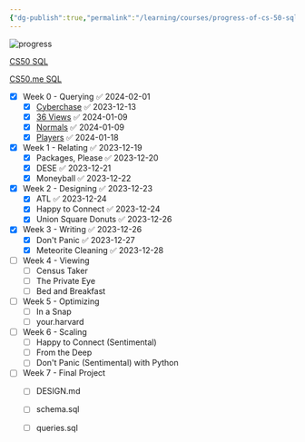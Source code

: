 ```yaml
---
{"dg-publish":true,"permalink":"/learning/courses/progress-of-cs-50-sql/","tags":["Courses"],"created":"2024-02-19T08:21:00","updated":"2024-04-03T07:57:00"}
---
```




<span><span><p dir="auto"><img alt="progress" src="https://progress-bar.dev/51/" referrerpolicy="no-referrer"></p></span></span>

[CS50 SQL](https://cs50.harvard.edu/sql/2023/project/)

[CS50.me SQL](https://cs50.me/cs50sql)

- [x] Week 0 - Querying ✅ 2024-02-01
	- [x] [Cyberchase](https://cs50.harvard.edu/sql/2023/psets/0/cyberchase/) ✅ 2023-12-13
	- [x] [36 Views](https://cs50.harvard.edu/sql/2023/psets/0/views/) ✅ 2024-01-09
	- [x] [Normals](https://cs50.harvard.edu/sql/2023/psets/0/normals/) ✅ 2024-01-09
	- [x] [Players](https://cs50.harvard.edu/sql/2023/psets/0/players/) ✅ 2024-01-18
- [x] Week 1 - Relating ✅ 2023-12-19
	- [x] Packages, Please ✅ 2023-12-20
	- [x] DESE ✅ 2023-12-21
	- [x] Moneyball ✅ 2023-12-22
- [x] Week 2 - Designing ✅ 2023-12-23
	- [x] ATL ✅ 2023-12-24
	- [x] Happy to Connect ✅ 2023-12-24
	- [x] Union Square Donuts ✅ 2023-12-26
- [x] Week 3 - Writing ✅ 2023-12-26
	- [x] Don't Panic ✅ 2023-12-27
	- [x] Meteorite Cleaning ✅ 2023-12-28
- [ ] Week 4 - Viewing
	- [ ] Census Taker
	- [ ] The Private Eye
	- [ ] Bed and Breakfast
- [ ] Week 5 - Optimizing 
	- [ ] In a Snap 
	- [ ]  your.harvard
- [ ] Week 6 - Scaling
	- [ ] Happy to Connect (Sentimental)
	- [ ] From the Deep
	- [ ] Don't Panic (Sentimental) with Python
- [ ] Week 7 - Final Project
	- [ ] DESIGN.md
	- [ ] schema.sql
	- [ ] queries.sql




